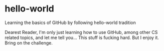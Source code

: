 # hello-world
Learning the basics of GitHub by following hello-world tradition 


Dearest Reader,
  I'm only just learning how to use GitHub, among other CS related topics, and let me tell you... This stuff is fucking hard. But I enjoy it. Bring on the challenge. 
